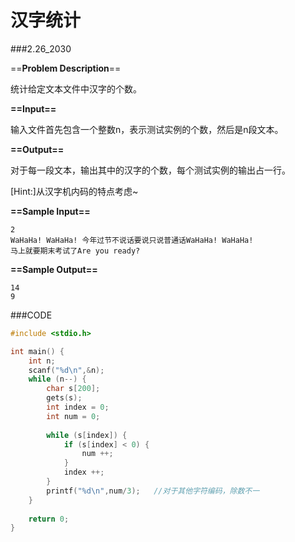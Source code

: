 # 汉字统计

###2.26_2030

==**Problem Description**==

统计给定文本文件中汉字的个数。

 **==Input==**

输入文件首先包含一个整数n，表示测试实例的个数，然后是n段文本。

 **==Output==**

对于每一段文本，输出其中的汉字的个数，每个测试实例的输出占一行。

[Hint:]从汉字机内码的特点考虑~

**==Sample Input==**

```
2
WaHaHa! WaHaHa! 今年过节不说话要说只说普通话WaHaHa! WaHaHa!
马上就要期末考试了Are you ready?
```

**==Sample Output==**

```
14
9
```



###CODE

```c
#include <stdio.h>

int main() {
    int n;
    scanf("%d\n",&n);
    while (n--) {
        char s[200];
        gets(s);
        int index = 0;
        int num = 0;
        
        while (s[index]) {
            if (s[index] < 0) {
                num ++;
            }
            index ++;
        }
        printf("%d\n",num/3);	//对于其他字符编码，除数不一
    }
    
    return 0;
}
```

